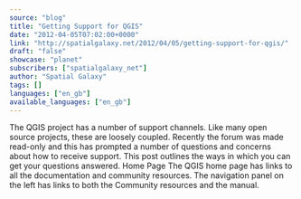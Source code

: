 ```yaml
---
source: "blog"
title: "Getting Support for QGIS"
date: "2012-04-05T07:02:00+0000"
link: "http://spatialgalaxy.net/2012/04/05/getting-support-for-qgis/"
draft: "false"
showcase: "planet"
subscribers: ["spatialgalaxy_net"]
author: "Spatial Galaxy"
tags: []
languages: ["en_gb"]
available_languages: ["en_gb"]
---
```


The QGIS project has a number of support channels. Like many open source projects, these are loosely coupled. Recently the forum was made read-only and this has prompted a number of questions and concerns about how to receive support. This post outlines the ways in which you can get your questions answered.
Home Page  The QGIS home page has links to all the documentation and community resources. The navigation panel on the left has links to both the Community resources and the manual.
